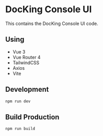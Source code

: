 # DocKing Console UI

This contains the DocKing Console UI code.

## Using
- Vue 3
- Vue Router 4
- TailwindCSS
- Axios
- Vite

## Development

```bash
npm run dev
```

## Build Production

```bash
npm run build
```
